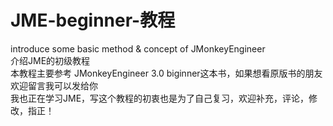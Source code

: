 # JME-beginner-教程
introduce some basic method &amp; concept of JMonkeyEngineer   
介绍JME的初级教程  
本教程主要参考 JMonkeyEngineer 3.0 biginner这本书，如果想看原版书的朋友欢迎留言我可以发给你  
我也正在学习JME，写这个教程的初衷也是为了自己复习，欢迎补充，评论，修改，指正！
